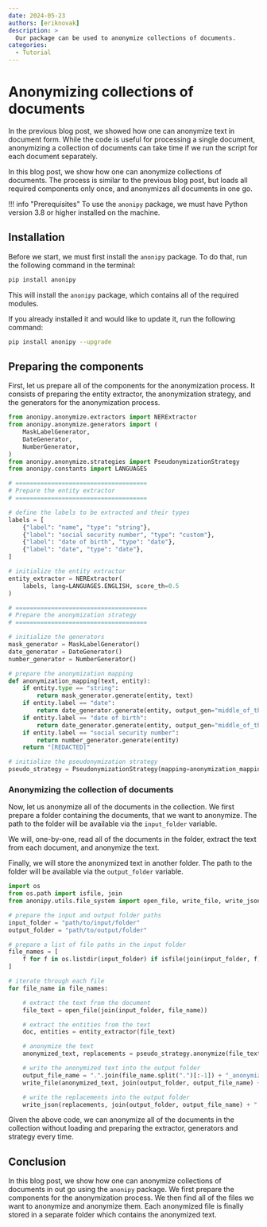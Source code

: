 ```yaml
---
date: 2024-05-23
authors: [eriknovak]
description: >
  Our package can be used to anonymize collections of documents.
categories:
  - Tutorial
---
```


# Anonymizing collections of documents

In the previous blog post, we showed how one can anonymize text in document form.
While the code is useful for processing a single document, anonymizing a collection
of documents can take time if we run the script for each document separately.

In this blog post, we show how one can anonymize collections of documents. The
process is similar to the previous blog post, but loads all required components
only once, and anonymizes all documents in one go.

<!-- more -->

!!! info "Prerequisites"
    To use the `anonipy` package, we must have Python version 3.8 or higher
    installed on the machine.

## Installation

Before we start, we must first install the `anonipy` package. To do that, run the
following command in the terminal:

```bash
pip install anonipy
```

This will install the `anonipy` package, which contains all of the required modules.

If you already installed it and would like to update it, run the following command:

```bash
pip install anonipy --upgrade
```

## Preparing the components

First, let us prepare all of the components for the anonymization process. It
consists of preparing the entity extractor, the anonymization strategy, and the
generators for the anonymization process.

```python
from anonipy.anonymize.extractors import NERExtractor
from anonipy.anonymize.generators import (
    MaskLabelGenerator,
    DateGenerator,
    NumberGenerator,
)
from anonipy.anonymize.strategies import PseudonymizationStrategy
from anonipy.constants import LANGUAGES

# =====================================
# Prepare the entity extractor
# =====================================

# define the labels to be extracted and their types
labels = [
    {"label": "name", "type": "string"},
    {"label": "social security number", "type": "custom"},
    {"label": "date of birth", "type": "date"},
    {"label": "date", "type": "date"},
]

# initialize the entity extractor
entity_extractor = NERExtractor(
    labels, lang=LANGUAGES.ENGLISH, score_th=0.5
)

# =====================================
# Prepare the anonymization strategy
# =====================================

# initialize the generators
mask_generator = MaskLabelGenerator()
date_generator = DateGenerator()
number_generator = NumberGenerator()

# prepare the anonymization mapping
def anonymization_mapping(text, entity):
    if entity.type == "string":
        return mask_generator.generate(entity, text)
    if entity.label == "date":
        return date_generator.generate(entity, output_gen="middle_of_the_month")
    if entity.label == "date of birth":
        return date_generator.generate(entity, output_gen="middle_of_the_year")
    if entity.label == "social security number":
        return number_generator.generate(entity)
    return "[REDACTED]"

# initialize the pseudonymization strategy
pseudo_strategy = PseudonymizationStrategy(mapping=anonymization_mapping)
```

### Anonymizing the collection of documents

Now, let us anonymize all of the documents in the collection. We first prepare
a folder containing the documents, that we want to anonymize. The path to the
folder will be available via the `input_folder` variable.

We will, one-by-one, read all of the documents in the folder, extract the text
from each document, and anonymize the text.

Finally, we will store the anonymized text in another folder. The path to the
folder will be available via the `output_folder` variable.

```python
import os
from os.path import isfile, join
from anonipy.utils.file_system import open_file, write_file, write_json

# prepare the input and output folder paths
input_folder = "path/to/input/folder"
output_folder = "path/to/output/folder"

# prepare a list of file paths in the input folder
file_names = [
    f for f in os.listdir(input_folder) if isfile(join(input_folder, f))
]

# iterate through each file
for file_name in file_names:

    # extract the text from the document
    file_text = open_file(join(input_folder, file_name))

    # extract the entities from the text
    doc, entities = entity_extractor(file_text)

    # anonymize the text
    anonymized_text, replacements = pseudo_strategy.anonymize(file_text, entities)

    # write the anonymized text into the output folder
    output_file_name = ".".join(file_name.split(".")[:-1]) + "_anonymized"
    write_file(anonymized_text, join(output_folder, output_file_name) + ".txt")

    # write the replacements into the output folder
    write_json(replacements, join(output_folder, output_file_name) + ".json")

```

Given the above code, we can anonymize all of the documents in the collection without
loading and preparing the extractor, generators and strategy every time.


## Conclusion

In this blog post, we show how one can anonymize collections of documents in out
go using the `anonipy` package. We first prepare the components for the anonymization
process. We then find all of the files we want to anonymize and anonymize them.
Each anonymized file is finally stored in a separate folder which contains the
anonymized text.

